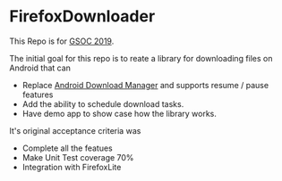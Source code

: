 # FirefoxDownloader

This Repo is for [GSOC 2019](https://developers.google.com/open-source/gsoc/timeline).


The initial goal for this repo is to reate a library for downloading files on Android that can
- Replace [Android Download Manager](https://developer.android.com/reference/android/app/DownloadManager) and supports resume / pause features
- Add the ability to schedule download tasks.
- Have demo app to show case how the library works.

It's original acceptance criteria was
- Complete all the featues
- Make Unit Test coverage 70%
- Integration with FirefoxLite
